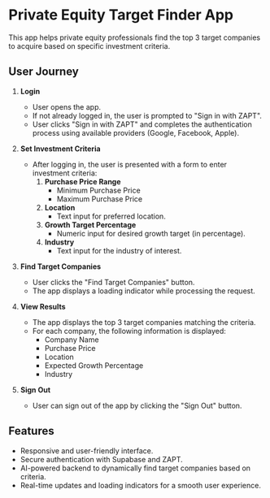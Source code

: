 # Private Equity Target Finder App

This app helps private equity professionals find the top 3 target companies to acquire based on specific investment criteria.

## User Journey

1. **Login**

   - User opens the app.
   - If not already logged in, the user is prompted to "Sign in with ZAPT".
   - User clicks "Sign in with ZAPT" and completes the authentication process using available providers (Google, Facebook, Apple).

2. **Set Investment Criteria**

   - After logging in, the user is presented with a form to enter investment criteria:
     1. **Purchase Price Range**
        - Minimum Purchase Price
        - Maximum Purchase Price
     2. **Location**
        - Text input for preferred location.
     3. **Growth Target Percentage**
        - Numeric input for desired growth target (in percentage).
     4. **Industry**
        - Text input for the industry of interest.

3. **Find Target Companies**

   - User clicks the "Find Target Companies" button.
   - The app displays a loading indicator while processing the request.

4. **View Results**

   - The app displays the top 3 target companies matching the criteria.
   - For each company, the following information is displayed:
     - Company Name
     - Purchase Price
     - Location
     - Expected Growth Percentage
     - Industry

5. **Sign Out**

   - User can sign out of the app by clicking the "Sign Out" button.

## Features

- Responsive and user-friendly interface.
- Secure authentication with Supabase and ZAPT.
- AI-powered backend to dynamically find target companies based on criteria.
- Real-time updates and loading indicators for a smooth user experience.